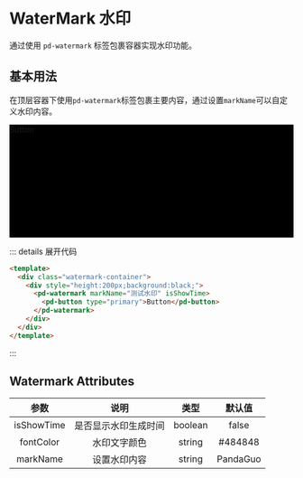 # WaterMark 水印

通过使用 `pd-watermark` 标签包裹容器实现水印功能。

## 基本用法

在顶层容器下使用`pd-watermark`标签包裹主要内容，通过设置`markName`可以自定义水印内容。

<div class="watermark-container">
<div style="height:200px;background:black;">
  <pd-watermark markName="测试水印" isShowTime>
    <pd-button type="primary">Button</pd-button>
  </pd-watermark>
</div>
</div>

::: details 展开代码

```html
<template>
  <div class="watermark-container">
    <div style="height:200px;background:black;">
      <pd-watermark markName="测试水印" isShowTime>
        <pd-button type="primary">Button</pd-button>
      </pd-watermark>
    </div>
  </div>
</template>
```

:::


## Watermark Attributes

|    参数    |         说明         |  类型   |  默认值  |
| :--------: | :------------------: | :-----: | :------: |
| isShowTime | 是否显示水印生成时间 | boolean |  false   |
| fontColor  |     水印文字颜色     | string  | #484848  |
|  markName  |     设置水印内容     | string  | PandaGuo |

